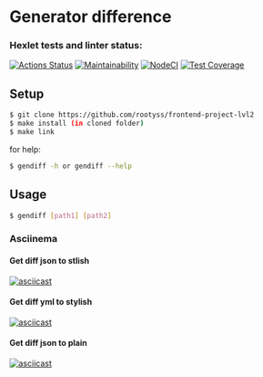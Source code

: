 # Generator difference
### Hexlet tests and linter status:
[![Actions Status](https://github.com/rootyss/frontend-project-lvl2/workflows/hexlet-check/badge.svg)](https://github.com/rootyss/frontend-project-lvl2/actions)
[![Maintainability](https://api.codeclimate.com/v1/badges/361d57809c1c1c9eb3e1/maintainability)](https://codeclimate.com/github/rootyss/frontend-project-lvl2/maintainability)
[![NodeCI](https://github.com/rootyss/frontend-project-lvl2/workflows/NodeCI/badge.svg)](https://github.com/rootyss/frontend-project-lvl2/actions)
[![Test Coverage](https://api.codeclimate.com/v1/badges/361d57809c1c1c9eb3e1/test_coverage)](https://codeclimate.com/github/rootyss/frontend-project-lvl2/test_coverage)
## Setup

```sh
$ git clone https://github.com/rootyss/frontend-project-lvl2
$ make install (in cloned folder)
$ make link
```
for help:
```sh
$ gendiff -h or gendiff --help
```

## Usage
```sh
$ gendiff [path1] [path2]
```
### Asciinema
#### Get diff json to stlish
[![asciicast](https://asciinema.org/a/Amoo8JS9Q0HgEsX6w8vLnWnA6.svg)](https://asciinema.org/a/Amoo8JS9Q0HgEsX6w8vLnWnA6)
#### Get diff yml to stylish
[![asciicast](https://asciinema.org/a/EQPn3o5ELsX5hEBRkFqKmzUJ1.svg)](https://asciinema.org/a/EQPn3o5ELsX5hEBRkFqKmzUJ1)
#### Get diff json to plain
[![asciicast](https://asciinema.org/a/kOMS8i098VjN8wYB2CMcRRqmq.svg)](https://asciinema.org/a/kOMS8i098VjN8wYB2CMcRRqmq)
